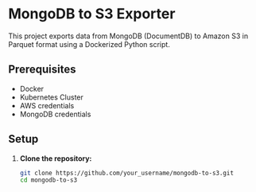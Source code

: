 # MongoDB to S3 Exporter

This project exports data from MongoDB (DocumentDB) to Amazon S3 in Parquet format using a Dockerized Python script.

## Prerequisites

- Docker
- Kubernetes Cluster
- AWS credentials
- MongoDB credentials

## Setup

1. **Clone the repository:**

   ```bash
   git clone https://github.com/your_username/mongodb-to-s3.git
   cd mongodb-to-s3
   ```
